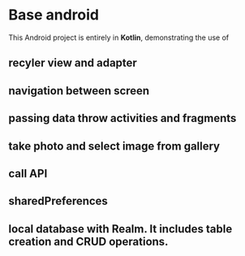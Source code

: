 # Base android

This Android project is entirely in **Kotlin**, demonstrating the use of 
## recyler view and adapter
## navigation between screen
## passing data throw activities and fragments
## take photo and select image from gallery
## call API
## sharedPreferences
## local database with **Realm**. It includes table creation and CRUD operations.

